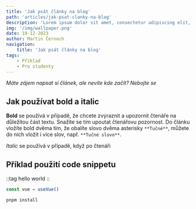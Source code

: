 ```yaml
---
title: 'Jak psát články na blog'
path: 'articles/jak-psat-clanky-na-blog'
description: 'Lorem ipsum dolor sit amet, consectetur adipiscing elit, sed do eiusmod tempor incididunt ut labore et dolore magna aliqua. Nunc vel risus commodo viverra maecenas. Suspendisse potenti nullam ac tortor. Ac placerat vestibulum lectus mauris ultrices eros in cursus turpis.'
img: '/img/wallpaper.png'
date: 19-12-2023
author: Martin Černoch
navigation:
    title: 'Jak psát články na blog'
tags: 
    - Příklad
    - Pro studenty
---
```


*Máte zájem napsat si článek, ale nevíte kde začít? Nebojte se*

## Jak používat bold a italic

**Bold** se používá v případě, že chcete zvýraznit a upozornit čtenáře na důležitou část textu. Snažíte se tím upoutat čtenářovu pozornost. 
Do článku vložíte bold dvěma tím, že obalíte slovo dvěma asterisky `**Tučné**`, můžete do nich vložit i více slov, např. `**Tučné slovo**`.

*Italic* se používá v případě, když po čtenáři 

## Příklad použití code snippetu

::tag
hello world
::

```ts
const vue = useVue()
```

```shell [bash]
pnpm install
```

